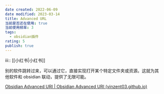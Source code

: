 ```yaml
---
date created: 2022-06-09
date modified: 2023-03-14
title: Advanced URL
当前是否还在使用: true
当前使用频率: 3
tags:
  - obsidian插件
rating: 5
publish: true
---
```


iii:: [[小红书|小红书]]

别的软件跳转过来，可以通过它，直接实现打开某个特定文件夹或资源。这就为其他软件和 obsidian 联动，提供了无限可能。

[Obsidian Advanced URI | Obsidian Advanced URI (vinzent03.github.io)](https://vinzent03.github.io/obsidian-advanced-uri/)